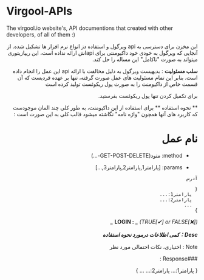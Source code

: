 # Virgool-APIs
The virgool.io website's, API documentions that created with other developers, of all of them :)
<div dir="rtl">
این مخزن برای دسترسی به api ویرگول و استفاده دز انواع نرم افزار ها تشکیل شده. از آنجایی که ویرگول به خودی خود داکیومنتی برای apiاش ارائه نداده است، این ریپازیتوری میتواند به صورت "ناکامل" این مساله را حل کند.
  
**سلب مسئولیت** : 
 بدیهیست ویرگول به دلیل مخالفت با ارائه api این عمل را انجام داده است. بنابر این تمام مسئولیت های عمل صورت گرفته، تنها بر عهده فردیست که آن قسمت خاص از داکیومنت را به صورت پول ریکوئست تولید کرده است
  
برای تکمیل کردن تنها پول ریکوئست بفرستید.
  
  
** نحوه استفاده **
برای استفاده از این داکیومنت، به طور کلی چند المان موجودست که کاربرد های آنها همچون "واژه نامه" نگاشته میشود
قالب کلی به این صورت است :
  

# نام عمل

- method: متود(GET-POST-DELETE-...)
  
- params: [پارامتر1,پارامتر2,پارامتر3,...]
  
```آدرس```

  
```
{
  پارامتر1:...
  پارامتر2:...
  ...
}
```
  
  
**LOGIN :** *_ (TRUE[✔] or FALSE[❌]) _*
  
**_Desc：کمی اطلاعات درمورد نحوه استفاده_**
  
Note : اختیاری، نکات احتمالی مورد نظر

###Response :

{
  پارامتر1:...
  پارامتر2:...
  ...
}
</div>  
